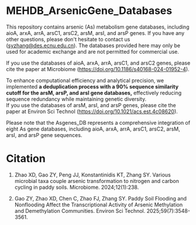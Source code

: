 # MEHDB_ArsenicGene_Databases
This repository contains arsenic (As) metabolism gene databases, including aioA, arxA, arrA, arsC1, arsC2, arsM, arsI, and arsP genes. If you have any other questions, please don't hesitate to contact us (syzhang@des.ecnu.edu.cn). The databases provided here may only be used for academic exchange and are not permitted for commercial use.

If you use the databases of aioA, arxA, arrA, arsC1, and arsC2 genes, please cite the paper at Microbiome (https://doi.org/10.1186/s40168-024-01952-4).

To enhance computational efficiency and analytical precision, we implemented **a deduplication process with a 90% sequence similarity cutoff for the arsM, arsP, and arsI gene databases,** effectively reducing sequence redundancy while maintaining genetic diversity.\
If you use the databases of arsM, arsI, and arsP genes, please cite the paper at Environ Sci Technol (https://doi.org/10.1021/acs.est.4c08620).

Please note that the Asgenes_DB represents a comprehensive integration of eight As gene databases, including aioA, arxA, arrA, arsC1, arsC2, arsM, arsI, and arsP gene sequences.

# Citation
1. Zhao XD, Gao ZY, Peng JJ, Konstantinidis KT, Zhang SY. Various microbial taxa couple arsenic transformation to nitrogen and carbon cycling in paddy soils. Microbiome. 2024;12(1):238. 

2. Gao ZY, Zhao XD, Chen C, Zhao FJ, Zhang SY. Paddy Soil Flooding and Nonflooding Affect the Transcriptional Activity of Arsenic Methylation and Demethylation Communities. Environ Sci Technol. 2025;59(7):3548-3561. 
